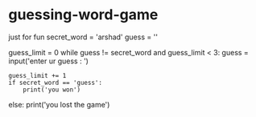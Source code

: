 # guessing-word-game
just for fun
secret_word = 'arshad'
guess = ''

guess_limit = 0
while guess != secret_word  and guess_limit < 3:
    guess = input('enter ur guess : ')
    
    guess_limit += 1
    if secret_word == 'guess':
        print('you won')
else:
    print('you lost the game')
